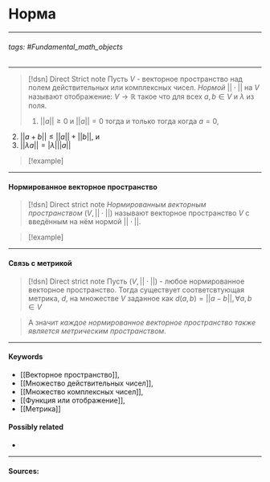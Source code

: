 # Норма
***
###### tags: #Fundamental_math_objects  
***
>[!dsn] Direct Strict note
>Пусть $V$ - векторное пространство над полем действительных или комплексных чисел. *Нормой* $||\cdot||$ на $V$ называют отображение: $V\to\mathbb{R}$ такое что для всех $a,b\in V$ и $\lambda$ из поля.
>1. $||a||\ge0$ и $||a||=0$ тогда и только тогда когда $a=0$,
2. $||a+b||\le||a||+||b||$, и
3. $||\lambda a||=|\lambda|||a||$

>[!example] 
>
***
#### Нормированное векторное пространство
>[!dsn] Direct strict note
>*Нормированным векторным пространством* $(V,||\cdot||)$ называют векторное пространство $V$ с введённым на нём нормой $||\cdot||$.

>[!example]
***
#### Связь с метрикой
>[!dsn] Direct strict note
>Пусть $(V,||\cdot||)$ - любое нормированное векторное пространство. Тогда существует соответсвтующая метрика, $d$, на множестве $V$ заданное как $d(a,b)=||a-b||,\forall a,b\in V$

>А значит *каждое нормированное векторное пространство также является метрическим пространством*.
***
#### Keywords
- [[Векторное пространство]],
- [[Множество действительных чисел]],
- [[Множество комплексных чисел]],
- [[Функция или отображение]],
- [[Метрика]]
#### Possibly related
- 
***
#### Sources:
 